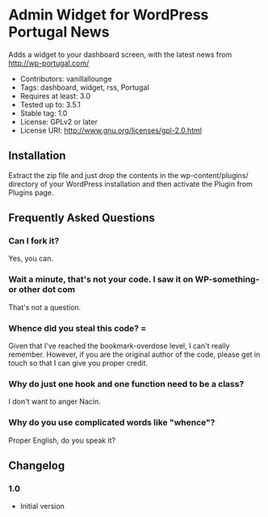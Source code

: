 # Admin Widget for WordPress Portugal News #

Adds a widget to your dashboard screen, with the latest news from http://wp-portugal.com/

* Contributors: vanillallounge 
* Tags: dashboard, widget, rss, Portugal
* Requires at least: 3.0
* Tested up to: 3.5.1
* Stable tag: 1.0
* License: GPLv2 or later
* License URI: http://www.gnu.org/licenses/gpl-2.0.html


## Installation

Extract the zip file and just drop the contents in the wp-content/plugins/ directory of your WordPress installation and then activate the Plugin from Plugins page.

## Frequently Asked Questions

### Can I fork it?

Yes, you can.

### Wait a minute, that's not your code. I saw it on WP-something-or other dot com

That's not a question.

### Whence did you steal this code? =

Given that I've reached the bookmark-overdose level, I can't really remember. However, if you are the original author of the code, please get in touch so that I can give you proper credit.

### Why do just one hook and one function need to be a class?

I don't want to anger Nacin.

### Why do you use complicated words like "whence"?

Proper English, do you speak it?

## Changelog

### 1.0
* Initial version